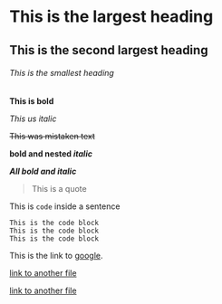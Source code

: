 # This is the largest heading
## This is the second largest heading
###### This is the smallest heading

**This is bold**

_This us italic_

~~This was mistaken text~~

**bold and nested _italic_**

***All bold and italic***

>This is a quote

This is `code` inside a sentence

```
This is the code block
This is the code block
This is the code block
```

This is the link to [google](https://www.google.com/).

[link to another file](main/anotherFile.md)

[link to another file](../anotherFile.md)






